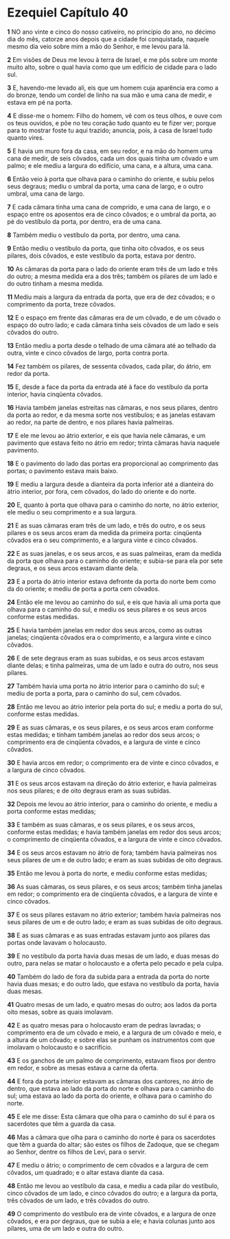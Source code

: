 # Ezequiel Capítulo 40

**1** 	NO ano vinte e cinco do nosso cativeiro, no princípio do ano, no décimo dia do mês, catorze anos depois que a cidade foi conquistada, naquele mesmo dia veio sobre mim a mão do Senhor, e me levou para lá.

**2** 	Em visões de Deus me levou à terra de Israel, e me pôs sobre um monte muito alto, sobre o qual havia como que um edifício de cidade para o lado sul.

**3** 	E, havendo-me levado ali, eis que um homem cuja aparência era como a do bronze, tendo um cordel de linho na sua mão e uma cana de medir, e estava em pé na porta.

**4** 	E disse-me o homem: Filho do homem, vê com os teus olhos, e ouve com os teus ouvidos, e põe no teu coração tudo quanto eu te fizer ver; porque para to mostrar foste tu aqui trazido; anuncia, pois, à casa de Israel tudo quanto vires.

**5** 	E havia um muro fora da casa, em seu redor, e na mão do homem uma cana de medir, de seis côvados, cada um dos quais tinha um côvado e um palmo; e ele mediu a largura do edifício, uma cana, e a altura, uma cana.

**6** 	Então veio à porta que olhava para o caminho do oriente, e subiu pelos seus degraus; mediu o umbral da porta, uma cana de largo, e o outro umbral, uma cana de largo.

**7** 	E cada câmara tinha uma cana de comprido, e uma cana de largo, e o espaço entre os aposentos era de cinco côvados; e o umbral da porta, ao pé do vestíbulo da porta, por dentro, era de uma cana.

**8** 	Também mediu o vestíbulo da porta, por dentro, uma cana.

**9** 	Então mediu o vestíbulo da porta, que tinha oito côvados, e os seus pilares, dois côvados, e este vestíbulo da porta, estava por dentro.

**10** 	As câmaras da porta para o lado do oriente eram três de um lado e três do outro; a mesma medida era a dos três; também os pilares de um lado e do outro tinham a mesma medida.

**11** 	Mediu mais a largura da entrada da porta, que era de dez côvados; e o comprimento da porta, treze côvados.

**12** 	E o espaço em frente das câmaras era de um côvado, e de um côvado o espaço do outro lado; e cada câmara tinha seis côvados de um lado e seis côvados do outro.

**13** 	Então mediu a porta desde o telhado de uma câmara até ao telhado da outra, vinte e cinco côvados de largo, porta contra porta.

**14** 	Fez também os pilares, de sessenta côvados, cada pilar, do átrio, em redor da porta.

**15** 	E, desde a face da porta da entrada até à face do vestíbulo da porta interior, havia cinqüenta côvados.

**16** 	Havia também janelas estreitas nas câmaras, e nos seus pilares, dentro da porta ao redor, e da mesma sorte nos vestíbulos; e as janelas estavam ao redor, na parte de dentro, e nos pilares havia palmeiras.

**17** 	E ele me levou ao átrio exterior, e eis que havia nele câmaras, e um pavimento que estava feito no átrio em redor; trinta câmaras havia naquele pavimento.

**18** 	E o pavimento do lado das portas era proporcional ao comprimento das portas; o pavimento estava mais baixo.

**19** 	E mediu a largura desde a dianteira da porta inferior até a dianteira do átrio interior, por fora, cem côvados, do lado do oriente e do norte.

**20** 	E, quanto à porta que olhava para o caminho do norte, no átrio exterior, ele mediu o seu comprimento e a sua largura.

**21** 	E as suas câmaras eram três de um lado, e três do outro, e os seus pilares e os seus arcos eram da medida da primeira porta: cinqüenta côvados era o seu comprimento, e a largura vinte e cinco côvados.

**22** 	E as suas janelas, e os seus arcos, e as suas palmeiras, eram da medida da porta que olhava para o caminho do oriente; e subia-se para ela por sete degraus, e os seus arcos estavam diante dela.

**23** 	E a porta do átrio interior estava defronte da porta do norte bem como da do oriente; e mediu de porta a porta cem côvados.

**24** 	Então ele me levou ao caminho do sul, e eis que havia ali uma porta que olhava para o caminho do sul, e mediu os seus pilares e os seus arcos conforme estas medidas.

**25** 	E havia também janelas em redor dos seus arcos, como as outras janelas; cinqüenta côvados era o comprimento, e a largura vinte e cinco côvados.

**26** 	E de sete degraus eram as suas subidas, e os seus arcos estavam diante delas; e tinha palmeiras, uma de um lado e outra do outro, nos seus pilares.

**27** 	Também havia uma porta no átrio interior para o caminho do sul; e mediu de porta a porta, para o caminho do sul, cem côvados.

**28** 	Então me levou ao átrio interior pela porta do sul; e mediu a porta do sul, conforme estas medidas.

**29** 	E as suas câmaras, e os seus pilares, e os seus arcos eram conforme estas medidas; e tinham também janelas ao redor dos seus arcos; o comprimento era de cinqüenta côvados, e a largura de vinte e cinco côvados.

**30** 	E havia arcos em redor; o comprimento era de vinte e cinco côvados, e a largura de cinco côvados.

**31** 	E os seus arcos estavam na direção do átrio exterior, e havia palmeiras nos seus pilares; e de oito degraus eram as suas subidas.

**32** 	Depois me levou ao átrio interior, para o caminho do oriente, e mediu a porta conforme estas medidas;

**33** 	E também as suas câmaras, e os seus pilares, e os seus arcos, conforme estas medidas; e havia também janelas em redor dos seus arcos; o comprimento de cinqüenta côvados, e a largura de vinte e cinco côvados.

**34** 	E os seus arcos estavam no átrio de fora; também havia palmeiras nos seus pilares de um e de outro lado; e eram as suas subidas de oito degraus.

**35** 	Então me levou à porta do norte, e mediu conforme estas medidas;

**36** 	As suas câmaras, os seus pilares, e os seus arcos; também tinha janelas em redor; o comprimento era de cinqüenta côvados, e a largura de vinte e cinco côvados.

**37** 	E os seus pilares estavam no átrio exterior; também havia palmeiras nos seus pilares de um e de outro lado; e eram as suas subidas de oito degraus.

**38** 	E as suas câmaras e as suas entradas estavam junto aos pilares das portas onde lavavam o holocausto.

**39** 	E no vestíbulo da porta havia duas mesas de um lado, e duas mesas do outro, para nelas se matar o holocausto e a oferta pelo pecado e pela culpa.

**40** 	Também do lado de fora da subida para a entrada da porta do norte havia duas mesas; e do outro lado, que estava no vestíbulo da porta, havia duas mesas.

**41** 	Quatro mesas de um lado, e quatro mesas do outro; aos lados da porta oito mesas, sobre as quais imolavam.

**42** 	E as quatro mesas para o holocausto eram de pedras lavradas; o comprimento era de um côvado e meio, e a largura de um côvado e meio, e a altura de um côvado; e sobre elas se punham os instrumentos com que imolavam o holocausto e o sacrifício.

**43** 	E os ganchos de um palmo de comprimento, estavam fixos por dentro em redor, e sobre as mesas estava a carne da oferta.

**44** 	E fora da porta interior estavam as câmaras dos cantores, no átrio de dentro, que estava ao lado da porta do norte e olhava para o caminho do sul; uma estava ao lado da porta do oriente, e olhava para o caminho do norte.

**45** 	E ele me disse: Esta câmara que olha para o caminho do sul é para os sacerdotes que têm a guarda da casa.

**46** 	Mas a câmara que olha para o caminho do norte é para os sacerdotes que têm a guarda do altar; são estes os filhos de Zadoque, que se chegam ao Senhor, dentre os filhos de Levi, para o servir.

**47** 	E mediu o átrio; o comprimento de cem côvados e a largura de cem côvados, um quadrado; e o altar estava diante da casa.

**48** 	Então me levou ao vestíbulo da casa, e mediu a cada pilar do vestíbulo, cinco côvados de um lado, e cinco côvados do outro; e a largura da porta, três côvados de um lado, e três côvados do outro.

**49** 	O comprimento do vestíbulo era de vinte côvados, e a largura de onze côvados, e era por degraus, que se subia a ele; e havia colunas junto aos pilares, uma de um lado e outra do outro.

